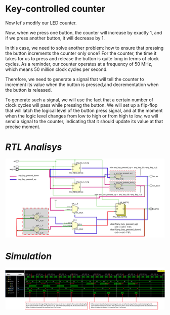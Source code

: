 #  Key-controlled counter

Now let's modify our LED counter.

Now, when we press one button, the counter will increase by exactly 1, and if we press another button, it will decrease by 1.

In this case, we need to solve another problem: how to ensure that pressing the button increments the counter only once? For the counter, the time it takes for us to press and release the button is quite long in terms of clock cycles. As a reminder, our counter operates at a frequency of 50 MHz, which means 50 million clock cycles per second.

Therefore, we need to generate a signal that will tell the counter to increment its value when the button is pressed,and decrementation when the button is released.

To generate such a signal, we will use the fact that a certain number of clock cycles will pass while pressing the button. We will set up a flip-flop that will latch the logical level of the button press signal, and at the moment when the logic level changes from low to high or from high to low, we will send a signal to the counter, indicating that it should update its value at that precise moment.
# *RTL Analisys*

![Schematic](schematic.png)

# *Simulation*

![Simulated rresult](wave_form.png)